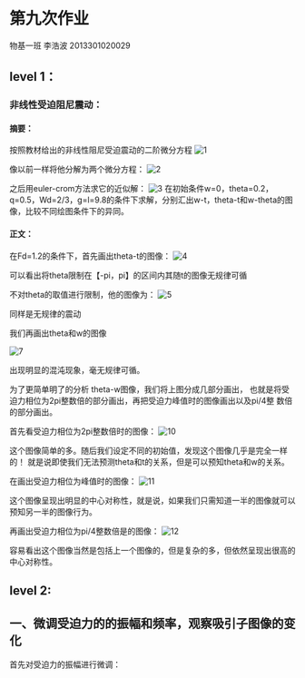 # 第九次作业
物基一班  李浩波  2013301020029
## level 1：
### 非线性受迫阻尼震动：
#### 摘要：
按照教材给出的非线性阻尼受迫震动的二阶微分方程
![1](http://7xrn0b.com1.z0.glb.clouddn.com/%E5%B1%8F%E5%B9%95%E5%BF%AB%E7%85%A7%202016-04-30%20%E4%B8%8A%E5%8D%8810.01.24.png)

像以前一样将他分解为两个微分方程：
![2](http://7xrn0b.com1.z0.glb.clouddn.com/%E5%B1%8F%E5%B9%95%E5%BF%AB%E7%85%A7%202016-04-30%20%E4%B8%8A%E5%8D%8810.01.15.png)

之后用euler-crom方法求它的近似解：
![3](http://7xrn0b.com1.z0.glb.clouddn.com/%E5%B1%8F%E5%B9%95%E5%BF%AB%E7%85%A7%202016-04-30%20%E4%B8%8A%E5%8D%8810.01.30.png)
 在初始条件w=0，theta=0.2，q=0.5，Wd=2/3，g=l=9.8的条件下求解，分别汇出w-t，theta-t和w-theta的图像，比较不同绘图条件下的异同。
 #### 正文：
 在Fd=1.2的条件下，首先画出theta-t的图像：
 ![4](http://7xrn0b.com1.z0.glb.clouddn.com/figure_1.png)
 
 可以看出将theta限制在【-pi，pi】的区间内其随t的图像无规律可循
 
 不对theta的取值进行限制，他的图像为：
 ![5](http://7xrn0b.com1.z0.glb.clouddn.com/1_2theta_t.png)
 
 同样是无规律的震动
 
 我们再画出theta和w的图像
 
 ![7](http://7xrn0b.com1.z0.glb.clouddn.com/allthetaw.png)
 
 出现明显的混沌现象，毫无规律可循。
 
为了更简单明了的分析 theta-w图像，我们将上图分成几部分画出，
也就是将受迫力相位为2pi整数倍的部分画出，再把受迫力峰值时的图像画出以及pi/4整
数倍的部分画出。

首先看受迫力相位为2pi整数倍时的图像：
![10](http://7xrn0b.com1.z0.glb.clouddn.com/2npi.png)

这个图像简单的多。随后我们设定不同的初始值，发现这个图像几乎是完全一样的！
就是说即使我们无法预测theta和t的关系，但是可以预知theta和w的关系。

在画出受迫力相位为峰值时的图像：
![11](http://7xrn0b.com1.z0.glb.clouddn.com/0_5pi.png)

这个图像呈现出明显的中心对称性，就是说，如果我们只需知道一半的图像就可以预知另一半的图像行为。

再画出受迫力相位为pi/4整数倍是的图像：
![12](http://7xrn0b.com1.z0.glb.clouddn.com/0_25pi.png)

容易看出这个图像当然是包括上一个图像的，但是复杂的多，但依然呈现出很高的中心对称性。
## level 2:
## 一、微调受迫力的的振幅和频率，观察吸引子图像的变化
首先对受迫力的振幅进行微调：
![]()
![]()
![]()
![]()
![]()
![]()
![]()
 
 
 
 
 
 
 
